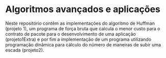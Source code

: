 # Algoritmos avançados e aplicações

Neste repositório contêm as implementações do algoritmo de Huffman (projeto 1), um programa de força bruta que calcula o menor custo para o contrato de pacote para o desenvolvimento de uma aplicação (projeto1Extra) e por fim a implementação de um programa utilizando programação dinâmica para cálculo do número de maneiras de subir uma escada (projeto2).
